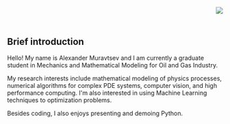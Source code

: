 <img align="right" src="https://visitor-badge.laobi.icu/badge?page_id=mualal.mualal">

<h1 align="center">
  <a href="https://git.io/typing-svg">
    <img src "https://readme-typing-svg.herokuapp.com/?lines=Nice+to+meet+you!&center=true&size=25">
  </a>
</h1>

## Brief introduction
Hello! My name is Alexander Muravtsev and I am currently a graduate student in Mechanics and Mathematical Modeling for Oil and Gas Industry.

My research interests include mathematical modeling of physics processes, numerical algorithms for complex PDE systems, computer vision, and high performance computing.
I'm also interested in using Machine Learning techniques to optimization problems.

Besides coding, I also enjoys presenting and demoing Python.
